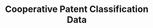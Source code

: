 ---
bigquery: https://console.cloud.google.com/bigquery?p=patents-public-data&d=cpc&page=dataset
citation: '“Cooperative Patent Classification” by the EPO and USPTO, for public use. '
contributors: EPO, USPTO
cost: None
description: Cooperative Patent Classification Data contains the scheme and definitions
  of the Cooperative Patent Classification system for classifying patent documents.
  The CPC is the result of a partnership between the EPO and the USPTO in their joint
  effort to develop a common, internationally compatible classification system for
  technical documents, in particular patent publications, which will be used by both
  offices in the patent granting process
documentation: https://www.cooperativepatentclassification.org/cpcSchemeAndDefinitions
last_edit: Mon, 04 Apr 2022 19:07:06 GMT
location: https://www.cooperativepatentclassification.org/index
maintained_by: USPTO, EPO
schema_fields: '[''limiting_references'', ''not_allocatable'', ''level'', ''breakdown_code'',
  ''limitingReferences'', ''ipcConcordant'', ''notAllocatable'', ''sizeCache'', ''dateRevised'',
  ''informative_references'', ''children'', ''applicationReferences'', ''residualReferences'',
  ''parents'', ''additional_only'', ''title_part'', ''ipc_concordant'', ''synonyms'',
  ''symbol'', ''title_full'', ''status'', ''application_references'', ''titleFull'',
  ''definition'', ''residual_references'', ''breakdownCode'', ''child_groups'', ''date_revised'',
  ''informativeReferences'', ''childGroups'', ''titlePart'', ''glossary'']'
shortname: cooperative_patent_classification
tags:
- patents
- science
title: Cooperative Patent Classification Data
uuid: 984374a7-16e9-4b35-9445-458daceb01bf
---